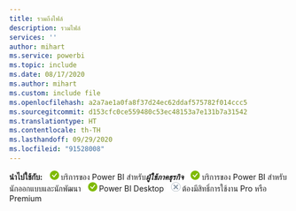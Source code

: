 ```yaml
---
title: รวมถึงไฟล์
description: รวมไฟล์
services: ''
author: mihart
ms.service: powerbi
ms.topic: include
ms.date: 08/17/2020
ms.author: mihart
ms.custom: include file
ms.openlocfilehash: a2a7ae1a0fa8f37d24ec62ddaf575782f014ccc5
ms.sourcegitcommit: d153cfc0ce559480c53ec48153a7e131b7a31542
ms.translationtype: HT
ms.contentlocale: th-TH
ms.lasthandoff: 09/29/2020
ms.locfileid: "91528008"
---
```

<Token>**นำไปใช้กับ:** ![นำไปใช้กับ](media/yes.png)บริการของ Power BI สำหรับ***ผู้ใช้ภาคธุรกิจ*** ![นำไปใช้กับ](media/yes.png)บริการของ Power BI สำหรับนักออกแบบและนักพัฒนา ![นำไปใช้กับ](media/yes.png)Power BI Desktop ![ไม่สามารถนำไปใช้กับ](media/no.png)ต้องมีสิทธิ์การใช้งาน Pro หรือ Premium</Token>